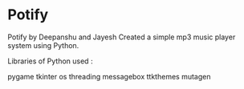 # Potify
Potify by Deepanshu and Jayesh
Created a simple mp3 music player system using Python.

Libraries of Python used :

pygame
tkinter
os
threading
messagebox
ttkthemes
mutagen
